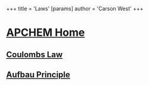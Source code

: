 +++
 title = 'Laws'
[params]
	author = 'Carson West'
+++
# [APCHEM  Home](./../apchem--home/)

## [Coulombs Law](./../coulombs-law/)
## [Aufbau Principle](./../aufbau-principle/)
